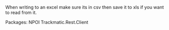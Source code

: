 When writing to an excel make sure its in csv then save it to xls if you want to read from it.

Packages:
NPOI
Trackmatic.Rest.Client